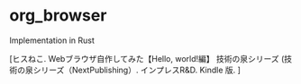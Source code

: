 # org_browser
Implementation in Rust  

[ヒスねこ. Webブラウザ自作してみた【Hello, world!編】 技術の泉シリーズ (技術の泉シリーズ（NextPublishing）. インプレスR&amp;D. Kindle 版. ]
